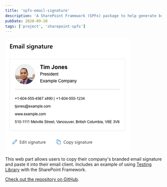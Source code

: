 ```yaml
---
title: 'spfx-email-signature'
description: 'A SharePoint Framework (SPFx) package to help generate branded email signatures.'
pubDate: 2020-09-20
tags: ['project', 'sharepoint-spfx']
---
```


![Screenshot of the a sample email signature.](1.png)

This web part allows users to copy their company's branded email signature and paste it into their email client. Includes an example of using [Testing Library](https://testing-library.com/) with the SharePoint Framework.

[Check out the repository on GitHub](https://github.com/habaneroconsulting/spfx-email-signature).
